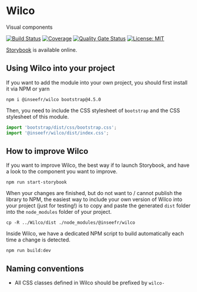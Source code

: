 # Wilco

Visual components

[![Build Status](https://travis-ci.org/InseeFr/Wilco.svg?branch=master)](https://travis-ci.org/inseefr/wilco)
[![Coverage](https://sonarcloud.io/api/project_badges/measure?project=InseeFr_Wilco&metric=coverage)](https://sonarcloud.io/dashboard?id=InseeFr_Wilco)
[![Quality Gate Status](https://sonarcloud.io/api/project_badges/measure?project=InseeFr_Wilco&metric=alert_status)](https://sonarcloud.io/dashboard?id=InseeFr_Wilco)
[![License: MIT](https://img.shields.io/badge/License-MIT-blue.svg)](https://opensource.org/licenses/MIT)

[Storybook](https://inseefr.github.io/Wilco/storybook) is available online.

## Using Wilco into your project

If you want to add the module into your own project, you should first install it via NPM or yarn

```shell
npm i @inseefr/wilco bootstrap@4.5.0
```

Then, you need to include the CSS stylesheet of `bootstrap` and the CSS stylesheet of this module.

```javascript
import 'bootstrap/dist/css/bootstrap.css';
import '@inseefr/wilco/dist/index.css';
```

## How to improve Wilco

If you want to improve Wilco, the best way if to launch Storybook, and have a look to the component you want to improve.

```
npm run start-storybook
```

When your changes are finished, but do not want to / cannot publish the library to NPM, the easiest way to include your own version of Wilco into your project (just for testing!) is to copy and paste the generated `dist` folder into the `node_modules` folder of your project.

```
cp -R ../Wilco/dist ./node_modules/@inseefr/wilco
```

Inside Wilco, we have a dedicated NPM script to build automatically each time a change is detected.

```
npm run build:dev
```

## Naming conventions

- All CSS classes defined in Wilco should be prefixed by `wilco-`
